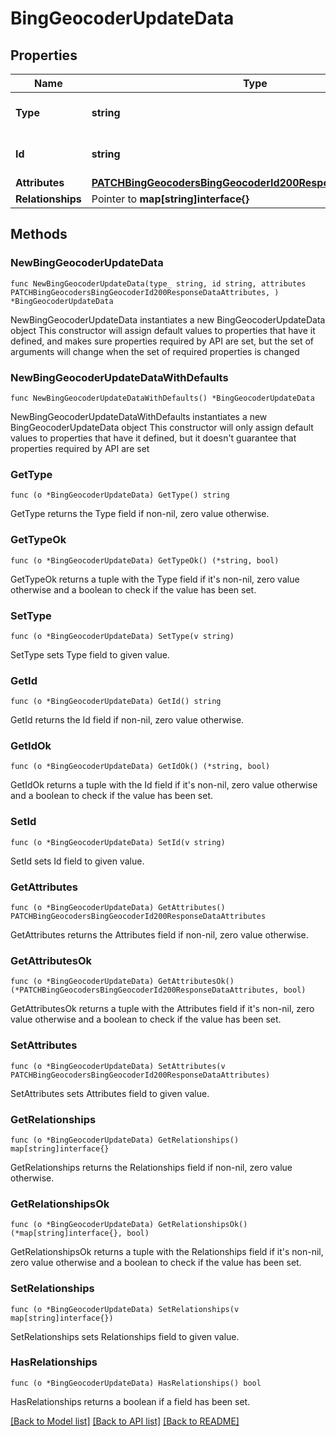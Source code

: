 # BingGeocoderUpdateData

## Properties

Name | Type | Description | Notes
------------ | ------------- | ------------- | -------------
**Type** | **string** | The resource&#39;s type | [default to "bing_geocoders"]
**Id** | **string** | The resource&#39;s id | 
**Attributes** | [**PATCHBingGeocodersBingGeocoderId200ResponseDataAttributes**](PATCHBingGeocodersBingGeocoderId200ResponseDataAttributes.md) |  | 
**Relationships** | Pointer to **map[string]interface{}** |  | [optional] 

## Methods

### NewBingGeocoderUpdateData

`func NewBingGeocoderUpdateData(type_ string, id string, attributes PATCHBingGeocodersBingGeocoderId200ResponseDataAttributes, ) *BingGeocoderUpdateData`

NewBingGeocoderUpdateData instantiates a new BingGeocoderUpdateData object
This constructor will assign default values to properties that have it defined,
and makes sure properties required by API are set, but the set of arguments
will change when the set of required properties is changed

### NewBingGeocoderUpdateDataWithDefaults

`func NewBingGeocoderUpdateDataWithDefaults() *BingGeocoderUpdateData`

NewBingGeocoderUpdateDataWithDefaults instantiates a new BingGeocoderUpdateData object
This constructor will only assign default values to properties that have it defined,
but it doesn't guarantee that properties required by API are set

### GetType

`func (o *BingGeocoderUpdateData) GetType() string`

GetType returns the Type field if non-nil, zero value otherwise.

### GetTypeOk

`func (o *BingGeocoderUpdateData) GetTypeOk() (*string, bool)`

GetTypeOk returns a tuple with the Type field if it's non-nil, zero value otherwise
and a boolean to check if the value has been set.

### SetType

`func (o *BingGeocoderUpdateData) SetType(v string)`

SetType sets Type field to given value.


### GetId

`func (o *BingGeocoderUpdateData) GetId() string`

GetId returns the Id field if non-nil, zero value otherwise.

### GetIdOk

`func (o *BingGeocoderUpdateData) GetIdOk() (*string, bool)`

GetIdOk returns a tuple with the Id field if it's non-nil, zero value otherwise
and a boolean to check if the value has been set.

### SetId

`func (o *BingGeocoderUpdateData) SetId(v string)`

SetId sets Id field to given value.


### GetAttributes

`func (o *BingGeocoderUpdateData) GetAttributes() PATCHBingGeocodersBingGeocoderId200ResponseDataAttributes`

GetAttributes returns the Attributes field if non-nil, zero value otherwise.

### GetAttributesOk

`func (o *BingGeocoderUpdateData) GetAttributesOk() (*PATCHBingGeocodersBingGeocoderId200ResponseDataAttributes, bool)`

GetAttributesOk returns a tuple with the Attributes field if it's non-nil, zero value otherwise
and a boolean to check if the value has been set.

### SetAttributes

`func (o *BingGeocoderUpdateData) SetAttributes(v PATCHBingGeocodersBingGeocoderId200ResponseDataAttributes)`

SetAttributes sets Attributes field to given value.


### GetRelationships

`func (o *BingGeocoderUpdateData) GetRelationships() map[string]interface{}`

GetRelationships returns the Relationships field if non-nil, zero value otherwise.

### GetRelationshipsOk

`func (o *BingGeocoderUpdateData) GetRelationshipsOk() (*map[string]interface{}, bool)`

GetRelationshipsOk returns a tuple with the Relationships field if it's non-nil, zero value otherwise
and a boolean to check if the value has been set.

### SetRelationships

`func (o *BingGeocoderUpdateData) SetRelationships(v map[string]interface{})`

SetRelationships sets Relationships field to given value.

### HasRelationships

`func (o *BingGeocoderUpdateData) HasRelationships() bool`

HasRelationships returns a boolean if a field has been set.


[[Back to Model list]](../README.md#documentation-for-models) [[Back to API list]](../README.md#documentation-for-api-endpoints) [[Back to README]](../README.md)



